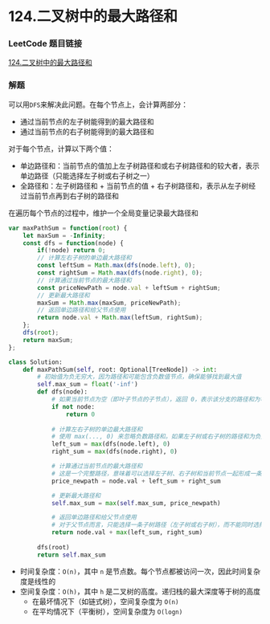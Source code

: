# 124.二叉树中的最大路径和

### LeetCode 题目链接

[124.二叉树中的最大路径和](https://leetcode.cn/problems/binary-tree-maximum-path-sum/)

### 解题

可以用`DFS`来解决此问题。在每个节点上，会计算两部分：
- 通过当前节点的左子树能得到的最大路径和
- 通过当前节点的右子树能得到的最大路径和
  
对于每个节点，计算以下两个值：
- 单边路径和：当前节点的值加上左子树路径和或右子树路径和的较大者，表示单边路径（只能选择左子树或右子树之一）
- 全路径和：左子树路径和 + 当前节点的值 + 右子树路径和，表示从左子树经过当前节点再到右子树的路径和
  
在遍历每个节点的过程中，维护一个全局变量记录最大路径和

```js
var maxPathSum = function(root) {
    let maxSum = -Infinity;
    const dfs = function(node) {
        if(!node) return 0;
        // 计算左右子树的单边最大路径和
        const leftSum = Math.max(dfs(node.left), 0);
        const rightSum = Math.max(dfs(node.right), 0);
        // 计算通过当前节点的最大路径和
        const priceNewPath = node.val + leftSum + rightSum;
        // 更新最大路径和
        maxSum = Math.max(maxSum, priceNewPath);
        // 返回单边路径和给父节点使用
        return node.val + Math.max(leftSum, rightSum);
    };
    dfs(root);
    return maxSum;
};
```
```python
class Solution:
    def maxPathSum(self, root: Optional[TreeNode]) -> int:
        # 初始值为负无穷大，因为路径和可能包含负数值节点，确保能够找到最大值
        self.max_sum = float('-inf')
        def dfs(node):
            # 如果当前节点为空（即叶子节点的子节点），返回 0，表示该分支的路径和为零
            if not node:
                return 0
            
            # 计算左右子树的单边最大路径和
            # 使用 max(..., 0) 来忽略负数路径和。如果左子树或右子树的路径和为负数，将其视为 0，即不计入当前路径。这是因为负路径和会降低整体路径和
            left_sum = max(dfs(node.left), 0)
            right_sum = max(dfs(node.right), 0)

            # 计算通过当前节点的最大路径和
            # 这是一个完整路径，意味着可以选择左子树、右子树和当前节点一起形成一条路径
            price_newpath = node.val + left_sum + right_sum

            # 更新最大路径和
            self.max_sum = max(self.max_sum, price_newpath)

            # 返回单边路径和给父节点使用
            # 对于父节点而言，只能选择一条子树路径（左子树或右子树），而不能同时选择两条路径（因为路径不能分叉）
            return node.val + max(left_sum, right_sum)
        
        dfs(root)
        return self.max_sum
```
- 时间复杂度：`O(n)`，其中 `n` 是节点数。每个节点都被访问一次，因此时间复杂度是线性的
- 空间复杂度：`O(h)`，其中 `h` 是二叉树的高度。递归栈的最大深度等于树的高度
  - 在最坏情况下（如链式树），空间复杂度为 `O(n)`
  - 在平均情况下（平衡树），空间复杂度为 `O(logn)`